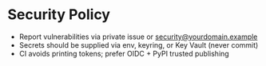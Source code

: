 
# Security Policy

- Report vulnerabilities via private issue or security@yourdomain.example
- Secrets should be supplied via env, keyring, or Key Vault (never commit)
- CI avoids printing tokens; prefer OIDC + PyPI trusted publishing
